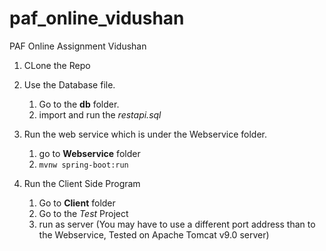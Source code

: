 # paf_online_vidushan
PAF Online Assignment Vidushan

1. CLone the Repo

1. Use the Database file.
	1. Go to the **db** folder.
	1. import and run the *restapi.sql*
	
1. Run the web service which is under the Webservice folder.
	1. go to **Webservice** folder
	1. `mvnw spring-boot:run`

1. Run the Client Side Program
	1. Go to **Client** folder
	1. Go to the *Test* Project
	1. run as server (You may have to use a different port address than to the Webservice, Tested on Apache Tomcat v9.0 server)
	